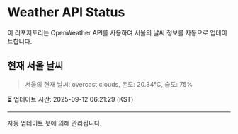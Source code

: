 
# Weather API Status

이 리포지토리는 OpenWeather API를 사용하여 서울의 날씨 정보를 자동으로 업데이트합니다.

## 현재 서울 날씨
> 서울의 현재 날씨: overcast clouds, 온도: 20.34°C, 습도: 75%

⏳ 업데이트 시간: 2025-09-12 06:21:29 (KST)

---
자동 업데이트 봇에 의해 관리됩니다.
